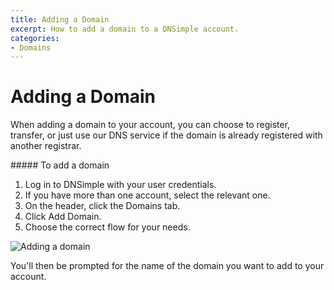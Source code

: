 ```yaml
---
title: Adding a Domain
excerpt: How to add a domain to a DNSimple account.
categories:
- Domains
---
```


# Adding a Domain

When adding a domain to your account, you can choose to register, transfer, or just use our DNS service if the domain is already registered with another registrar.

<div class="section-steps" markdown="1">
##### To add a domain

1.  Log in to DNSimple with your user credentials.
1.  If you have more than one account, select the relevant one.
1.  On the header, click the <label>Domains</label> tab.
1.  Click <label>Add Domain</label>.
1.  Choose the correct flow for your needs.
</div>

![Adding a domain](/files/adding-a-domain.png)

You'll then be prompted for the name of the domain you want to add to your account.
